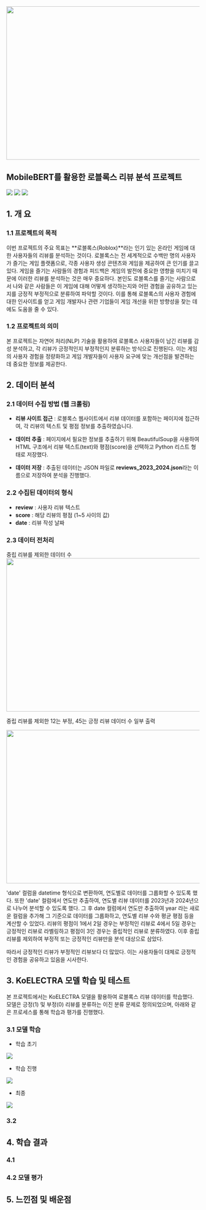 <img src="https://github.com/user-attachments/assets/21a18d01-0883-4299-a247-909fed87ab4c" width="700" height="400"/>

## MobileBERT를 활용한 로블록스 리뷰 분석 프로젝트  
<div>
<img src="https://img.shields.io/badge/python-%233776AB.svg?&style=for-the-badge&logo=python&logoColor=white"/> 
<img src="https://img.shields.io/badge/pytorch-%23EE4C2C.svg?&style=for-the-badge&logo=pytorch&logoColor=white"/> 
<img src="https://img.shields.io/badge/pycharm-%23000000.svg?&style=for-the-badge&logo=pycharm&logoColor=white"/>
</div>

## 1. 개 요 
### 1.1 프로젝트의 목적
이번 프로젝트의 주요 목표는 **로블록스(Roblox)**라는 인기 있는 온라인 게임에 대한 사용자들의 리뷰를 분석하는 것이다. 
로블록스는 전 세계적으로 수백만 명의 사용자가 즐기는 게임 플랫폼으로, 각종 사용자 생성 콘텐츠와 게임을 제공하여 큰 인기를 끌고 있다.
게임을 즐기는 사람들의 경험과 피드백은 게임의 발전에 중요한 영향을 미치기 때문에 이러한 리뷰를 분석하는 것은 매우 중요하다.
본인도 로블록스를 즐기는 사람으로서 나와 같은 사람들은 이 게임에 대해 어떻게 생각하는지와 어떤 경험을 공유하고 있는지를 긍정적 부정적으로 분류하여 파악할 것이다.
이를 통해 로블록스의 사용자 경험에 대한 인사이트를 얻고 게임 개발자나 관련 기업들이 게임 개선을 위한 방향성을 찾는 데에도 도움을 줄 수 있다.

### 1.2 프로젝트의 의미
본 프로젝트는 자연어 처리(NLP) 기술을 활용하여 로블록스 사용자들이 남긴 리뷰를 감성 분석하고, 각 리뷰가 긍정적인지 부정적인지 분류하는 방식으로 진행된다.
이는 게임의 사용자 경험을 정량화하고 게임 개발자들이 사용자 요구에 맞는 개선점을 발견하는 데 중요한 정보를 제공한다.

## 2. 데이터 분석
### 2.1 데이터 수집 방법 (웹 크롤링)
- **리뷰 사이트 접근** : 로블록스 웹사이트에서 리뷰 데이터를 포함하는 페이지에 접근하여, 각 리뷰의 텍스트 및 평점 정보를 추출하였습니다.

- **데이터 추출** : 페이지에서 필요한 정보를 추출하기 위해 BeautifulSoup을 사용하여 HTML 구조에서 리뷰 텍스트(text)와 평점(score)을 선택하고 Python 리스트 형태로 저장했다.

- **데이터 저장** : 추출된 데이터는 JSON 파일로 **reviews_2023_2024.json**라는 이름으로 저장하여 분석을 진행했다.


### 2.2 수집된 데이터의 형식
- **review** : 사용자 리뷰 텍스트
- **score** : 해당 리뷰의 평점 (1~5 사이의 값)
- **date** : 리뷰 작성 날짜

### 2.3 데이터 전처리
중립 리뷰를 제외한 데이터 수
<img src="https://github.com/user-attachments/assets/681c3839-105b-4d1b-85e0-cb45f628a20b" width="700" height="400"/>

중립 리뷰를 제외한 12는 부정, 45는 긍정 리뷰 데이터 수 일부 출력 

<img src="https://github.com/user-attachments/assets/4bc01321-5e6e-400d-bd3e-102aa907dd86" width="700" height="400"/>

'date' 컬럼을 datetime 형식으로 변환하여, 연도별로 데이터를 그룹화할 수 있도록 했다. 또한 'date' 컬럼에서 연도만 추출하여, 연도별 리뷰 데이터를 2023년과 2024년으로 나누어 분석할 수 있도록 했다.
그 후 date 컬럼에서 연도만 추출하여 year 라는 새로운 컬럼을 추가해 그 기준으로 데이터를 그룹화하고, 연도별 리뷰 수와 평균 평점 등을 계산할 수 있었다.
리뷰의 평점이 1에서 2일 경우는 부정적인 리뷰로 4에서 5일 경우는 긍정적인 리뷰로 라벨링하고 평점이 3인 경우는 중립적인 리뷰로 분류하였다. 
이후 중립 리뷰를 제외하여 부정적 또는 긍정적인 리뷰만을 분석 대상으로 삼았다.

따라서 긍정적인 리뷰가 부정적인 리뷰보다 더 많았다. 이는 사용자들이 대체로 긍정적인 경험을 공유하고 있음을 시사한다.


## 3. KoELECTRA 모델 학습 및 테스트
본 프로젝트에서는 KoELECTRA 모델을 활용하여 로블록스 리뷰 데이터를 학습했다. 모델은 긍정(1) 및 부정(0) 리뷰를 분류하는 이진 분류 문제로 정의되었으며, 아래와 같은 프로세스를 통해 학습과 평가를 진행했다.

### 3.1 모델 학습
- 학습 초기
<img src="https://github.com/user-attachments/assets/45f7b54b-9df4-439f-a5ff-da28aa9b3c3e">

- 학습 진행
<img src="https://github.com/user-attachments/assets/1e6bf09f-7f5d-47bb-a80e-2307961312a2">

- 최종
<img src="https://github.com/user-attachments/assets/820fa1a3-7ddb-4fae-9520-71fd4c14043e">


### 3.2 


## 4. 학습 결과
### 4.1 


### 4.2 모델 평가


## 5. 느낀점 및 배운점

